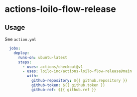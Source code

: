 # actions-loilo-flow-release

## Usage

See `action.yml`

```yaml
  jobs:
    deploy:
      runs-on: ubuntu-latest
      steps:
        - uses: actions/checkout@v1
        - uses: loilo-inc/actions-loilo-flow-release@main
          with:
            github-repository: ${{ github.repository }}
            github-token: ${{ github.token }}
            github-ref: ${{ github.ref }}
```
